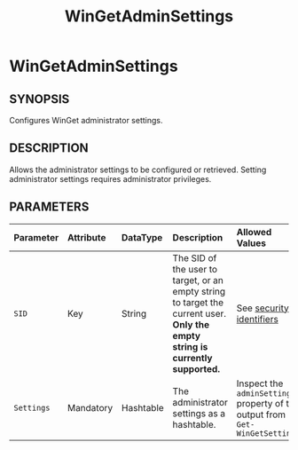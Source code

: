 ﻿---
external help file: Microsoft.WinGet.DSC.psm1-Help.xml
Module Name: Microsoft.WinGet.DSC
ms.date: 08/28/2024
online version:
schema: 2.0.0
title: WinGetAdminSettings
---

# WinGetAdminSettings

## SYNOPSIS
Configures WinGet administrator settings.

## DESCRIPTION

Allows the administrator settings to be configured or retrieved. Setting administrator settings requires administrator privileges.

## PARAMETERS

**Parameter**|**Attribute**|**DataType**|**Description**|**Allowed Values**
:-----|:-----|:-----|:-----|:-----
`SID`|Key|String|The SID of the user to target, or an empty string to target the current user. **Only the empty string is currently supported.**|See [security identifiers](https://learn.microsoft.com/en-us/windows-server/identity/ad-ds/manage/understand-security-identifiers)
`Settings`|Mandatory|Hashtable|The administrator settings as a hashtable.|Inspect the `adminSettings` property of the output from `Get-WinGetSettings`
